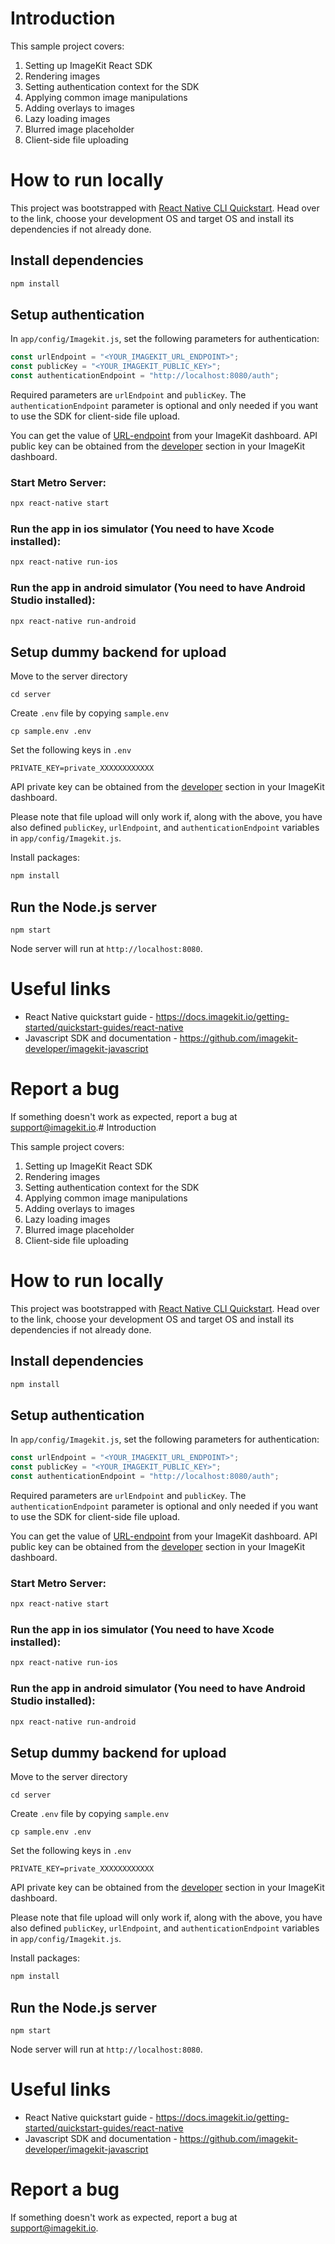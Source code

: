 # Introduction 

This sample project covers:

1. Setting up ImageKit React SDK
2. Rendering images
3. Setting authentication context for the SDK
4. Applying common image manipulations
5. Adding overlays to images
6. Lazy loading images
7. Blurred image placeholder
8. Client-side file uploading

# How to run locally

This project was bootstrapped with [React Native CLI Quickstart](https://reactnative.dev/docs/environment-setup). Head over to the link, choose your development OS and target OS and install its dependencies if not already done.

## Install dependencies

```bash
npm install
```

## Setup authentication

In `app/config/Imagekit.js`, set the following parameters for authentication:

```js
const urlEndpoint = "<YOUR_IMAGEKIT_URL_ENDPOINT>";
const publicKey = "<YOUR_IMAGEKIT_PUBLIC_KEY>";
const authenticationEndpoint = "http://localhost:8080/auth";
```

Required parameters are `urlEndpoint` and `publicKey`. The `authenticationEndpoint` parameter is optional and only needed if you want to use the SDK for client-side file upload. 

You can get the value of [URL-endpoint](https://imagekit.io/dashboard#url-endpoints) from your ImageKit dashboard.
API public key can be obtained from the [developer](https://imagekit.io/dashboard#developers) section in your ImageKit dashboard.

### Start Metro Server:

```bash
npx react-native start
```

### Run the app in ios simulator (You need to have Xcode installed):

```bash
npx react-native run-ios
```

### Run the app in android simulator (You need to have Android Studio installed):

```bash
npx react-native run-android
```

## Setup dummy backend for upload

Move to the server directory
```shell
cd server
```

Create `.env` file by copying `sample.env`

```shell
cp sample.env .env
```

Set the following keys in `.env`

```shell
PRIVATE_KEY=private_XXXXXXXXXXXX
```

API private key can be obtained from the [developer](https://imagekit.io/dashboard#developers) section in your ImageKit dashboard.

Please note that file upload will only work if, along with the above, you have also defined `publicKey`, `urlEndpoint`, and `authenticationEndpoint` variables in `app/config/Imagekit.js`.

Install packages:

```bash
npm install
```

## Run the Node.js server

```
npm start
```

Node server will run at `http://localhost:8080`.

# Useful links
* React Native quickstart guide - https://docs.imagekit.io/getting-started/quickstart-guides/react-native
* Javascript SDK and documentation - https://github.com/imagekit-developer/imagekit-javascript

# Report a bug
If something doesn't work as expected, report a bug at support@imagekit.io.# Introduction 

This sample project covers:

1. Setting up ImageKit React SDK
2. Rendering images
3. Setting authentication context for the SDK
4. Applying common image manipulations
5. Adding overlays to images
6. Lazy loading images
7. Blurred image placeholder
8. Client-side file uploading

# How to run locally

This project was bootstrapped with [React Native CLI Quickstart](https://reactnative.dev/docs/environment-setup). Head over to the link, choose your development OS and target OS and install its dependencies if not already done.

## Install dependencies

```bash
npm install
```

## Setup authentication

In `app/config/Imagekit.js`, set the following parameters for authentication:

```js
const urlEndpoint = "<YOUR_IMAGEKIT_URL_ENDPOINT>";
const publicKey = "<YOUR_IMAGEKIT_PUBLIC_KEY>";
const authenticationEndpoint = "http://localhost:8080/auth";
```

Required parameters are `urlEndpoint` and `publicKey`. The `authenticationEndpoint` parameter is optional and only needed if you want to use the SDK for client-side file upload. 

You can get the value of [URL-endpoint](https://imagekit.io/dashboard#url-endpoints) from your ImageKit dashboard.
API public key can be obtained from the [developer](https://imagekit.io/dashboard#developers) section in your ImageKit dashboard.

### Start Metro Server:

```bash
npx react-native start
```

### Run the app in ios simulator (You need to have Xcode installed):

```bash
npx react-native run-ios
```

### Run the app in android simulator (You need to have Android Studio installed):

```bash
npx react-native run-android
```

## Setup dummy backend for upload

Move to the server directory
```shell
cd server
```

Create `.env` file by copying `sample.env`

```shell
cp sample.env .env
```

Set the following keys in `.env`

```shell
PRIVATE_KEY=private_XXXXXXXXXXXX
```

API private key can be obtained from the [developer](https://imagekit.io/dashboard#developers) section in your ImageKit dashboard.

Please note that file upload will only work if, along with the above, you have also defined `publicKey`, `urlEndpoint`, and `authenticationEndpoint` variables in `app/config/Imagekit.js`.

Install packages:

```bash
npm install
```

## Run the Node.js server

```
npm start
```

Node server will run at `http://localhost:8080`.

# Useful links
* React Native quickstart guide - https://docs.imagekit.io/getting-started/quickstart-guides/react-native
* Javascript SDK and documentation - https://github.com/imagekit-developer/imagekit-javascript

# Report a bug
If something doesn't work as expected, report a bug at support@imagekit.io.
